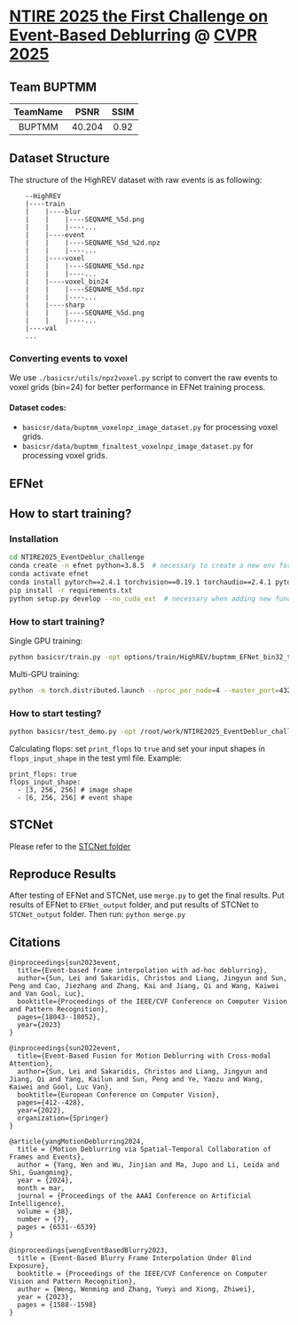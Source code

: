 # [NTIRE 2025 the First Challenge on Event-Based Deblurring](https://codalab.lisn.upsaclay.fr/competitions/21498) @ [CVPR 2025](https://cvlai.net/ntire/2025/)

## Team BUPTMM

| TeamName |  PSNR | SSIM |
|:--------:|:-----:|:----:|
|  BUPTMM  | 40.204 | 0.92 |



## Dataset Structure
The structure of the HighREV dataset with raw events is as following:

```
    --HighREV
    |----train
    |    |----blur
    |    |    |----SEQNAME_%5d.png
    |    |    |----...
    |    |----event
    |    |    |----SEQNAME_%5d_%2d.npz
    |    |    |----...
    |    |----voxel
    |    |    |----SEQNAME_%5d.npz
    |    |    |----...
    |    |----voxel_bin24
    |    |    |----SEQNAME_%5d.npz
    |    |    |----...
    |    |----sharp
    |    |    |----SEQNAME_%5d.png
    |    |    |----...
    |----val
    ...
```


### Converting events to voxel
We use `./basicsr/utils/npz2voxel.py` script to convert the raw events to voxel grids (bin=24) for better performance in EFNet training process.

#### Dataset codes:
- `basicsr/data/buptmm_voxelnpz_image_dataset.py` for processing voxel grids.
- `basicsr/data/buptmm_finaltest_voxelnpz_image_dataset.py` for processing voxel grids.

## EFNet

## How to start training?

### Installation
```bash
cd NTIRE2025_EventDeblur_challenge
conda create -n efnet python=3.8.5  # necessary to create a new env for basicsr
conda activate efnet
conda install pytorch==2.4.1 torchvision==0.19.1 torchaudio==2.4.1 pytorch-cuda=12.1 -c pytorch -c nvidia
pip install -r requirements.txt
python setup.py develop --no_cuda_ext  # necessary when adding new functions or moving files, --no_cuda_ext will not install cuda extension
```

### How to start training?
Single GPU training:
```bash
python basicsr/train.py -opt options/train/HighREV/buptmm_EFNet_bin32_tunebin24.yml
```
Multi-GPU training:
```bash
python -m torch.distributed.launch --nproc_per_node=4 --master_port=4321 basicsr/train.py -opt options/train/HighREV/buptmm_EFNet_bin32_tunebin24.yml --launcher pytorch
```


### How to start testing?
```bash
python basicsr/test_demo.py -opt /root/work/NTIRE2025_EventDeblur_challenge/options/test/HighREV/BUPTMM_EFNet_test_highrev_bin24.yml
```

Calculating flops:
set ``print_flops`` to ``true`` and set your input shapes in ``flops_input_shape`` in the test yml file.
Example:
```
print_flops: true 
flops_input_shape: 
  - [3, 256, 256] # image shape
  - [6, 256, 256] # event shape
```
## STCNet
Please refer to the [STCNet folder](STCNet/README.md)


## Reproduce Results
After testing of EFNet and STCNet, use `merge.py` to get the final results.
Put results of EFNet to `EFNet_output` folder, and put results of STCNet to `STCNet_output` folder. 
Then run: `python merge.py`


## Citations
```
@inproceedings{sun2023event,
  title={Event-based frame interpolation with ad-hoc deblurring},
  author={Sun, Lei and Sakaridis, Christos and Liang, Jingyun and Sun, Peng and Cao, Jiezhang and Zhang, Kai and Jiang, Qi and Wang, Kaiwei and Van Gool, Luc},
  booktitle={Proceedings of the IEEE/CVF Conference on Computer Vision and Pattern Recognition},
  pages={18043--18052},
  year={2023}
}

@inproceedings{sun2022event,
  title={Event-Based Fusion for Motion Deblurring with Cross-modal Attention},
  author={Sun, Lei and Sakaridis, Christos and Liang, Jingyun and Jiang, Qi and Yang, Kailun and Sun, Peng and Ye, Yaozu and Wang, Kaiwei and Gool, Luc Van},
  booktitle={European Conference on Computer Vision},
  pages={412--428},
  year={2022},
  organization={Springer}
}

@article{yangMotionDeblurring2024,
  title = {Motion Deblurring via Spatial-Temporal Collaboration of Frames and Events},
  author = {Yang, Wen and Wu, Jinjian and Ma, Jupo and Li, Leida and Shi, Guangming},
  year = {2024},
  month = mar,
  journal = {Proceedings of the AAAI Conference on Artificial Intelligence},
  volume = {38},
  number = {7},
  pages = {6531--6539}
}

@inproceedings{wengEventBasedBlurry2023,
  title = {Event-Based Blurry Frame Interpolation Under Blind Exposure},
  booktitle = {Proceedings of the IEEE/CVF Conference on Computer Vision and Pattern Recognition},
  author = {Weng, Wenming and Zhang, Yueyi and Xiong, Zhiwei},
  year = {2023},
  pages = {1588--1598}
}
```
